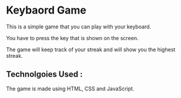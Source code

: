 <h1> Keybaord Game </h1>
<p> This is a simple game that you can play with your keyboard. </p>
<p> You have to press the key that is shown on the screen. </p>
<p> The game will keep track of your streak and will show you the highest streak. </p>

<h2> Technolgoies Used :</h2>
<p> The game is made using HTML, CSS and JavaScript. </p>
